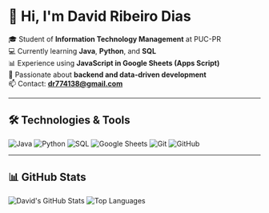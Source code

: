 # 👋 Hi, I'm David Ribeiro Dias  

🎓 Student of **Information Technology Management** at PUC-PR  
💻 Currently learning **Java**, **Python**, and **SQL**  
📊 Experience using **JavaScript in Google Sheets (Apps Script)**  
🚀 Passionate about **backend and data-driven development**  
📫 Contact: **dr774138@gmail.com**  

---

## 🛠️ Technologies & Tools
![Java](https://img.shields.io/badge/Java-ED8B00?style=for-the-badge&logo=openjdk&logoColor=white)
![Python](https://img.shields.io/badge/Python-3776AB?style=for-the-badge&logo=python&logoColor=white)
![SQL](https://img.shields.io/badge/SQL-003B57?style=for-the-badge&logo=postgresql&logoColor=white)
![Google Sheets](https://img.shields.io/badge/Google%20Sheets-34A853?style=for-the-badge&logo=googlesheets&logoColor=white)
![Git](https://img.shields.io/badge/Git-F05033?style=for-the-badge&logo=git&logoColor=white)
![GitHub](https://img.shields.io/badge/GitHub-181717?style=for-the-badge&logo=github&logoColor=white)

---

## 📊 GitHub Stats
![David's GitHub Stats](https://github-readme-stats.vercel.app/api?username=SEUUSERNAME&show_icons=true&theme=tokyonight)
![Top Languages](https://github-readme-stats.vercel.app/api/top-langs/?username=SEUUSERNAME&layout=compact&theme=tokyonight)

